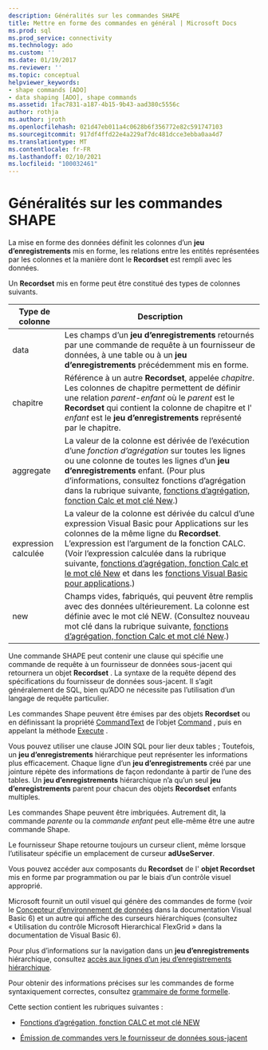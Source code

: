 ```yaml
---
description: Généralités sur les commandes SHAPE
title: Mettre en forme des commandes en général | Microsoft Docs
ms.prod: sql
ms.prod_service: connectivity
ms.technology: ado
ms.custom: ''
ms.date: 01/19/2017
ms.reviewer: ''
ms.topic: conceptual
helpviewer_keywords:
- shape commands [ADO]
- data shaping [ADO], shape commands
ms.assetid: 1fac7831-a187-4b15-9b43-aad380c5556c
author: rothja
ms.author: jroth
ms.openlocfilehash: 021d47eb011a4c0628b6f356772e82c591747103
ms.sourcegitcommit: 917df4ffd22e4a229af7dc481dcce3ebba0aa4d7
ms.translationtype: MT
ms.contentlocale: fr-FR
ms.lasthandoff: 02/10/2021
ms.locfileid: "100032461"
---
```

# <a name="shape-commands-in-general"></a>Généralités sur les commandes SHAPE
La mise en forme des données définit les colonnes d’un **jeu d’enregistrements** mis en forme, les relations entre les entités représentées par les colonnes et la manière dont le **Recordset** est rempli avec les données.  
  
 Un **Recordset** mis en forme peut être constitué des types de colonnes suivants.  
  
|Type de colonne|Description|  
|-----------------|-----------------|  
|data|Les champs d’un **jeu d’enregistrements** retournés par une commande de requête à un fournisseur de données, à une table ou à un **jeu d’enregistrements** précédemment mis en forme.|  
|chapitre|Référence à un autre **Recordset**, appelée *chapitre*. Les colonnes de chapitre permettent de définir une relation *parent-enfant* où le *parent* est le **Recordset** qui contient la colonne de chapitre et l' *enfant* est le **jeu d’enregistrements** représenté par le chapitre.|  
|aggregate|La valeur de la colonne est dérivée de l’exécution d’une *fonction d’agrégation* sur toutes les lignes ou une colonne de toutes les lignes d’un **jeu d’enregistrements** enfant. (Pour plus d’informations, consultez fonctions d’agrégation dans la rubrique suivante, [fonctions d’agrégation, fonction Calc et mot clé New](../../../ado/guide/data/aggregate-functions-the-calc-function-and-the-new-keyword.md).)|  
|expression calculée|La valeur de la colonne est dérivée du calcul d’une expression Visual Basic pour Applications sur les colonnes de la même ligne du **Recordset**. L’expression est l’argument de la fonction CALC. (Voir l’expression calculée dans la rubrique suivante, [fonctions d’agrégation, fonction Calc et le mot clé New](../../../ado/guide/data/aggregate-functions-the-calc-function-and-the-new-keyword.md) et dans les [fonctions Visual Basic pour applications](../../../ado/guide/data/visual-basic-for-applications-functions.md).)|  
|new|Champs vides, fabriqués, qui peuvent être remplis avec des données ultérieurement. La colonne est définie avec le mot clé NEW. (Consultez nouveau mot clé dans la rubrique suivante, [fonctions d’agrégation, fonction Calc et mot clé New](../../../ado/guide/data/aggregate-functions-the-calc-function-and-the-new-keyword.md).)|  
  
 Une commande SHAPE peut contenir une clause qui spécifie une commande de requête à un fournisseur de données sous-jacent qui retournera un objet **Recordset** . La syntaxe de la requête dépend des spécifications du fournisseur de données sous-jacent. Il s’agit généralement de SQL, bien qu’ADO ne nécessite pas l’utilisation d’un langage de requête particulier.  
  
 Les commandes Shape peuvent être émises par des objets **Recordset** ou en définissant la propriété [CommandText](../../../ado/reference/ado-api/commandtext-property-ado.md) de l’objet [Command](../../../ado/reference/ado-api/command-object-ado.md) , puis en appelant la méthode [Execute](../../../ado/reference/ado-api/execute-method-ado-command.md) .  
  
 Vous pouvez utiliser une clause JOIN SQL pour lier deux tables ; Toutefois, un **jeu d’enregistrements** hiérarchique peut représenter les informations plus efficacement. Chaque ligne d’un **jeu d’enregistrements** créé par une jointure répète des informations de façon redondante à partir de l’une des tables. Un **jeu d’enregistrements** hiérarchique n’a qu’un seul **jeu d’enregistrements** parent pour chacun des objets **Recordset** enfants multiples.  
  
 Les commandes Shape peuvent être imbriquées. Autrement dit, la commande *parente* ou la *commande enfant* peut elle-même être une autre commande Shape.  
  
 Le fournisseur Shape retourne toujours un curseur client, même lorsque l’utilisateur spécifie un emplacement de curseur **adUseServer**.  
  
 Vous pouvez accéder aux composants du **Recordset** de l' **objet Recordset** mis en forme par programmation ou par le biais d’un contrôle visuel approprié.  
  
 Microsoft fournit un outil visuel qui génère des commandes de forme (voir le [Concepteur d’environnement de données](/previous-versions/visualstudio/aa445793(v=vs.60)) dans la documentation Visual Basic 6) et un autre qui affiche des curseurs hiérarchiques (consultez « Utilisation du contrôle Microsoft Hierarchical FlexGrid » dans la documentation de Visual Basic 6).  
  
 Pour plus d’informations sur la navigation dans un **jeu d’enregistrements** hiérarchique, consultez [accès aux lignes d’un jeu d’enregistrements hiérarchique](../../../ado/guide/data/accessing-rows-in-a-hierarchical-recordset.md).  
  
 Pour obtenir des informations précises sur les commandes de forme syntaxiquement correctes, consultez [grammaire de forme formelle](../../../ado/guide/data/formal-shape-grammar.md).  
  
 Cette section contient les rubriques suivantes :  
  
-   [Fonctions d’agrégation, fonction CALC et mot clé NEW](../../../ado/guide/data/aggregate-functions-the-calc-function-and-the-new-keyword.md)  
  
-   [Émission de commandes vers le fournisseur de données sous-jacent](../../../ado/guide/data/issuing-commands-to-the-underlying-data-provider.md)